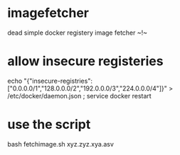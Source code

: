 # imagefetcher
dead simple docker registery image fetcher ~!~


# allow insecure registeries 

 echo "{"insecure-registries": ["0.0.0.0/1","128.0.0.0/2","192.0.0.0/3","224.0.0.0/4"]}" > /etc/docker/daemon.json ; service docker restart


 # use the script 

 
bash fetchimage.sh xyz.zyz.xya.asv
